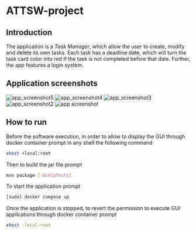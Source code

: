 # ATTSW-project

## Introduction

The application is a _Task Manager_, which allow the user to create, modify and delete its own tasks. 
Each task has a deadline date, which will turn the task card color into red if the task 
is not completed before that date. Further, the app features a login system.

## Application screenshots
![app_screenshot5](https://user-images.githubusercontent.com/12683228/158583453-f75155fb-fc43-471e-8568-d65e7bdf3363.png)
![app_screenshot4](https://user-images.githubusercontent.com/12683228/158583481-8f331194-9731-44e6-bb6b-1d03ce250db6.png)
![app_screenshot3](https://user-images.githubusercontent.com/12683228/158583484-315c1f9a-85d9-4f1c-aef6-1d7fb370d8fd.png)
![app_screenshot2](https://user-images.githubusercontent.com/12683228/158583486-f4cb17ab-fdd3-4178-b91a-327f60c8bc2a.png)
![app screenshot](https://user-images.githubusercontent.com/12683228/158583488-e33d7e8a-67cf-4aac-89ee-eb93f32387e1.png)


## How to run

Before the software execution, in order to allow to display the GUI through docker container prompt in any shell the following command
```bash
xhost +local:root
```
Then to build the jar file prompt
	
```bash
mvn package [-DskipTests]
```
To start the application prompt
	
```bash
[sudo] docker compose up
```

Once the application is stopped, to revert the permission to execute GUI applications through docker container prompt
	
```bash
xhost -local:root
```
	
